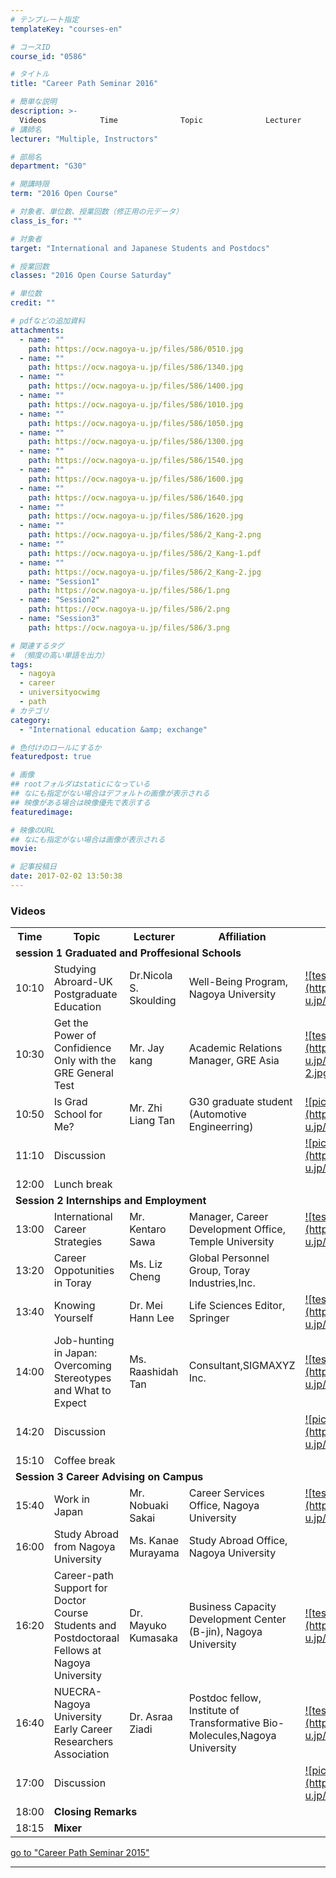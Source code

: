 ```yaml
---
# テンプレート指定
templateKey: "courses-en"

# コースID
course_id: "0586"

# タイトル
title: "Career Path Seminar 2016"

# 簡単な説明
description: >-
  Videos            Time              Topic              Lecturer              Affiliation              Vid ....
# 講師名
lecturer: "Multiple, Instructors"

# 部局名
department: "G30"

# 開講時限
term: "2016	Open Course"

# 対象者、単位数、授業回数（修正用の元データ）
class_is_for: ""

# 対象者
target: "International and Japanese Students and Postdocs"

# 授業回数
classes: "2016 Open Course Saturday"

# 単位数
credit: ""

# pdfなどの追加資料
attachments:
  - name: ""
    path: https://ocw.nagoya-u.jp/files/586/0510.jpg
  - name: ""
    path: https://ocw.nagoya-u.jp/files/586/1340.jpg
  - name: ""
    path: https://ocw.nagoya-u.jp/files/586/1400.jpg
  - name: ""
    path: https://ocw.nagoya-u.jp/files/586/1010.jpg
  - name: ""
    path: https://ocw.nagoya-u.jp/files/586/1050.jpg
  - name: ""
    path: https://ocw.nagoya-u.jp/files/586/1300.jpg
  - name: ""
    path: https://ocw.nagoya-u.jp/files/586/1540.jpg
  - name: ""
    path: https://ocw.nagoya-u.jp/files/586/1600.jpg
  - name: ""
    path: https://ocw.nagoya-u.jp/files/586/1640.jpg
  - name: ""
    path: https://ocw.nagoya-u.jp/files/586/1620.jpg
  - name: ""
    path: https://ocw.nagoya-u.jp/files/586/2_Kang-2.png
  - name: ""
    path: https://ocw.nagoya-u.jp/files/586/2_Kang-1.pdf
  - name: ""
    path: https://ocw.nagoya-u.jp/files/586/2_Kang-2.jpg
  - name: "Session1"
    path: https://ocw.nagoya-u.jp/files/586/1.png
  - name: "Session2"
    path: https://ocw.nagoya-u.jp/files/586/2.png
  - name: "Session3"
    path: https://ocw.nagoya-u.jp/files/586/3.png

# 関連するタグ
# （頻度の高い単語を出力）
tags:
  - nagoya
  - career
  - universityocwimg
  - path
# カテゴリ
category:
  - "International education &amp; exchange"

# 色付けのロールにするか
featuredpost: true

# 画像
## rootフォルダはstaticになっている
## なにも指定がない場合はデフォルトの画像が表示される
## 映像がある場合は映像優先で表示する
featuredimage:

# 映像のURL
## なにも指定がない場合は画像が表示される
movie:

# 記事投稿日
date: 2017-02-02 13:50:38
---
```


### Videos

<table class="basic" width="455">
  <tr>
    <th>
      Time
    </th>
    <th>
      Topic
    </th>
    <th >
      Lecturer
    </th>
    <th>
      Affiliation
    </th>
    <th>
      Video
    </th>
  </tr>
  <tr>
    <td colspan="5">
      <strong>session 1 Graduated and Proffesional Schools </strong>
    </td>
  </tr>
  <tr>
    <td>
      10:10
    </td>
    <td width="450">
      Studying Abroard-UK Postgraduate Education
    </td>
    <td>
      Dr.Nicola S. Skoulding
    </td>
    <td>
      Well-Being Program, Nagoya University
    </td>
    <td>
      <a href="https://nuvideo.media.nagoya-u.ac.jp/embed/9d0fe960ecc59a921dac8cc76f843acde8cf1e89" target="_blank"> ![test](https://ocw.nagoya-u.jp/files/586/1010.jpg) </a><br />
    </td>
  </tr>
  <tr>
    <td>
      10:30
    </td>
    <td width="450">
      Get the Power of Confidience Only with the GRE General Test
    </td>
    <td>
      Mr. Jay kang
    </td>
    <td>
      Academic Relations Manager, GRE Asia
    </td>
    <td>
      <a href="https://www.ets.org/s/gre/pdf/gre_student_presentation.pdf" target="_blank"> ![test](https://ocw.nagoya-u.jp/files/586/2_Kang-2.jpg) </a> <br />
    </td>
  </tr>
  <tr>
    <td>
      10:50
    </td>
    <td width="450">
      Is Grad School for Me?
    </td>
    <td>
      Mr. Zhi Liang Tan
    </td>
    <td>
      G30 graduate student (Automotive Engineerring)
    </td>
    <td>
      <a href="https://nuvideo.media.nagoya-u.ac.jp/embed/b874c3c3e871aa48d4310ba242647dbd1a0db813" target="_blank"> ![picture](https://ocw.nagoya-u.jp/files/586/1050.jpg) </a><br />
    </td>
  </tr>
  <tr>
    <td>
      11:10
    </td>
    <td colspan="3">
      Discussion
    </td>
    <td>
      <a href="https://nuvideo.media.nagoya-u.ac.jp/embed/96546132f839573d0adaf0ba6322b728bc4ae43f"> ![picture](https://ocw.nagoya-u.jp/files/586/1.png)  </a>
    </td>
  </tr>
  <tr>
    <td>
      12:00
    </td>
    <td colspan="4">
      Lunch break
    </td>
  </tr>
  <tr>
    <td colspan="5">
      <strong>Session 2 Internships and Employment</strong> </tr>
      <tr>
        <td>
          13:00
        </td>
        <td width="450">
          International Career Strategies
        </td>
        <td>
          Mr. Kentaro Sawa
        </td>
        <td>
          Manager, Career Development Office, Temple University
        </td>
        <td>
          <a href="https://nuvideo.media.nagoya-u.ac.jp/embed/291f03949852e570206c1b7a18e89ed32cad82bc" target="_blank"> ![test](https://ocw.nagoya-u.jp/files/586/1300.jpg) </a><br />
        </td>
      </tr>
      <tr>
        <td>
          13:20
        </td>
        <td width="450">
          Career Oppotunities in Toray
        </td>
        <td>
          Ms. Liz Cheng
        </td>
        <td>
          Global Personnel Group, Toray Industries,Inc.
        </td>
        <td>
          <br />
        </td>
      </tr>
      <tr>
        <td>
          13:40
        </td>
        <td width="450">
          Knowing Yourself
        </td>
        <td>
          Dr. Mei Hann Lee
        </td>
        <td>
          Life Sciences Editor, Springer
        </td>
        <td>
          <a href="https://nuvideo.media.nagoya-u.ac.jp/embed/455cfbb18b0d64db4af2d8e8a5a9054b3b4b4c67" target="_blank"> ![test](https://ocw.nagoya-u.jp/files/586/1340.jpg) </a><br />
        </td>
      </tr>
      <tr>
        <td>
          14:00
        </td>
        <td width="450">
          Job-hunting in Japan: Overcoming Stereotypes and What to Expect
        </td>
        <td>
          Ms. Raashidah Tan
        </td>
        <td>
          Consultant,SIGMAXYZ Inc.
        </td>
        <td>
          <a href="https://nuvideo.media.nagoya-u.ac.jp/embed/80f277e017635ebfcc928653038d51256bfddded" target="_blank"> ![test](https://ocw.nagoya-u.jp/files/586/1400.jpg) </a><br />
        </td>
      </tr>
      <tr>
        <td>
          14:20
        </td>
        <td colspan="3">
          Discussion
        </td>
        <td>
          <a href="https://nuvideo.media.nagoya-u.ac.jp/embed/d3ae932a13fddecf7461bc0ebadc3202ed69c686"> ![picture](https://ocw.nagoya-u.jp/files/586/2.png)  </a>
        </td>
      </tr>
      <tr>
        <td>
          15:10
        </td>
        <td colspan="4">
          Coffee break
        </td>
      </tr>
      <tr>
        <td colspan="5">
          <strong>Session 3 Career Advising on Campus</strong>
        </td>
      </tr>
      <tr>
        <td>
          15:40
        </td>
        <td width="450">
          Work in Japan
        </td>
        <td>
          Mr. Nobuaki Sakai
        </td>
        <td>
          Career Services Office, Nagoya University
        </td>
        <td>
          <a href="https://nuvideo.media.nagoya-u.ac.jp/embed/afadd2e73696139baede866a50c29116dbfce4e6" target="_blank"> ![test](https://ocw.nagoya-u.jp/files/586/1540.jpg) </a><br />
        </td>
      </tr>
      <td>
        16:00
      </td>
      <td>
        Study Abroad from Nagoya University
      </td>
      <td width="450">
        Ms. Kanae Murayama
      </td>
      <td>
        Study Abroad Office, Nagoya University
      </td>
      <td>
        <a href="https://nuvideo.media.nagoya-u.ac.jp/embed/1a290159ea5000934fc5ce8fee6f9c6ce608365d" target="_blank"> </a><br />
      </td></tr>
      <tr>
        <td>
          16:20
        </td>
        <td width="450">
          Career-path Support for Doctor Course Students and Postdoctoraal Fellows at Nagoya University
        </td>
        <td>
          Dr. Mayuko Kumasaka
        </td>
        <td>
          Business Capacity Development Center (B-jin), Nagoya University
        </td>
        <td>
          <a href="https://nuvideo.media.nagoya-u.ac.jp/embed/a1f2174327dc8ae4dd35870f8943b15cf5db0ef4" target="_blank"> ![test](https://ocw.nagoya-u.jp/files/586/1620.jpg)  </a><br />
        </td>
      </tr>
      <tr>
        <td>
          16:40
        </td>
        <td width="450">
          NUECRA-Nagoya University Early Career Researchers Association
        </td>
        <td>
          Dr. Asraa Ziadi
        </td>
        <td>
          Postdoc fellow, Institute of Transformative Bio-Molecules,Nagoya University
        </td>
        <td>
          <a href="https://nuvideo.media.nagoya-u.ac.jp/embed/f97e961f914236f5bad17b66c8e40eb24cc48c25" target="_blank"> ![test](https://ocw.nagoya-u.jp/files/586/1640.jpg) </a><br />
        </td>
      </tr>
      <tr>
        <td>
          17:00
        </td>
        <td colspan="3">
          Discussion
        </td>
        <td>
          <a href="https://nuvideo.media.nagoya-u.ac.jp/embed/251fb98fa3f861f2645e24df8e8bf18de202adb2"> ![picture](https://ocw.nagoya-u.jp/files/586/3.png)  </a>
        </td>
      </tr>
      <tr>
        <td>
          18:00
        </td>
        <td colspan="4">
          <strong>Closing Remarks</strong>
        </td>
      </tr>
      <tr>
        <td>
          18:15
        </td>
        <td colspan="4">
          <strong>Mixer</strong>
        </td>
      </tr></table>
      <p>
        <a href="http://ocw.nagoya-u.jp/?lang=en&mode=c&id=589&page_type=index"> go to "Career Path Seminar 2015"</a>
      </p>

---
